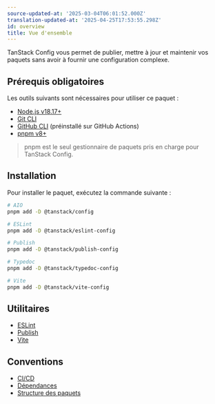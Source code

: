 ```yaml
---
source-updated-at: '2025-03-04T06:01:52.000Z'
translation-updated-at: '2025-04-25T17:53:55.298Z'
id: overview
title: Vue d'ensemble
---
```

TanStack Config vous permet de publier, mettre à jour et maintenir vos paquets sans avoir à fournir une configuration complexe.

## Prérequis obligatoires

Les outils suivants sont nécessaires pour utiliser ce paquet :

- [Node.js v18.17+](https://nodejs.org/en/download/current/)
- [Git CLI](https://git-scm.com/downloads)
- [GitHub CLI](https://cli.github.com/) (préinstallé sur GitHub Actions)
- [pnpm v8+](https://pnpm.io/)

> pnpm est le seul gestionnaire de paquets pris en charge pour TanStack Config.

## Installation

Pour installer le paquet, exécutez la commande suivante :

```bash
# AIO
pnpm add -D @tanstack/config

# ESLint
pnpm add -D @tanstack/eslint-config

# Publish
pnpm add -D @tanstack/publish-config

# Typedoc
pnpm add -D @tanstack/typedoc-config

# Vite
pnpm add -D @tanstack/vite-config
```

## Utilitaires

- [ESLint](./eslint.md)
- [Publish](./publish.md)
- [Vite](./vite.md)

## Conventions

- [CI/CD](./ci-cd.md)
- [Dépendances](./dependencies.md)
- [Structure des paquets](./package-structure.md)
